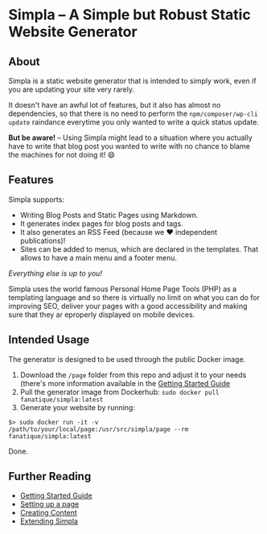 # Simpla – A Simple but Robust Static Website Generator

## About

Simpla is a static website generator that is intended to simply work,
even if you are updating your site very rarely.

It doesn't have an awful lot of features, but it also has almost no
dependencies, so that there is no need to perform the
`npm/composer/wp-cli update` raindance everytime you only wanted to
write a quick status update.

__But be aware!__ – Using Simpla might lead to a situation where you actually
have to write that blog post you wanted to write with no chance to blame
the machines for not doing it! 😄

## Features

Simpla supports:

- Writing Blog Posts and Static Pages using Markdown.
- It generates index pages for blog posts and tags.
- It also generates an RSS Feed (because we ❤️ independent publications)!
- Sites can be added to menus, which are declared in the templates. That
  allows to have a main menu and a footer menu.

_Everything else is up to you!_

Simpla uses the world famous Personal Home Page Tools (PHP) as a
templating language and so there is virtually no limit on what you can
do for improving SEO, deliver your pages with a good accessibility and
making sure that they ar eproperly displayed on mobile devices.

## Intended Usage

The generator is designed to be used through the public Docker image.

1. Download the `/page` folder from this repo and adjust it to your needs (there's more
   information available in the [Getting Started
Guide](documentation/01.getting-started.md)
2. Pull the generator image from Dockerhub: `sudo docker pull fanatique/simpla:latest`
3. Generate your website by running:

```shell
$> sudo docker run -it -v /path/to/your/local/page:/usr/src/simpla/page --rm fanatique/simpla:latest
```

Done.

## Further Reading


- [Getting Started Guide](documentation/01.getting-started.md)
- [Setting up a page](documentation/02.setting-up-a-page.md)
- [Creating Content](documentation/03.creating-content.md)
- [Extending Simpla](documentation/04.extending-simpla.md)

